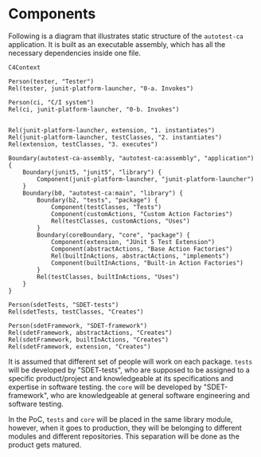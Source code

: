 # Components

Following is a diagram that illustrates static structure of the `autotest-ca` application.
It is built as an executable assembly, which has all the necessary dependencies inside one file.

```mermaid
C4Context

Person(tester, "Tester")
Rel(tester, junit-platform-launcher, "0-a. Invokes")

Person(ci, "C/I system")
Rel(ci, junit-platform-launcher, "0-b. Invokes")


Rel(junit-platform-launcher, extension, "1. instantiates")
Rel(junit-platform-launcher, testClasses, "2. instantiates")
Rel(extension, testClasses, "3. executes")

Boundary(autotest-ca-assembly, "autotest-ca:assembly", "application") {
    Boundary(junit5, "junit5", "library") {
        Component(junit-platform-launcher, "junit-platform-launcher")
    }
    Boundary(b0, "autotest-ca:main", "library") {
        Boundary(b2, "tests", "package") {
            Component(testClasses, "Tests")
            Component(customActions, "Custom Action Factories")
            Rel(testClasses, customActions, "Uses")
        }
        Boundary(coreBoundary, "core", "package") {
            Component(extension, "JUnit 5 Test Extension")
            Component(abstractActions, "Base Action Factories")
            Rel(builtInActions, abstractActions, "implements")
            Component(builtInActions, "Built-in Action Factories")
        }
        Rel(testClasses, builtInActions, "Uses")
    }
}

Person(sdetTests, "SDET-tests")
Rel(sdetTests, testClasses, "Creates")

Person(sdetFramework, "SDET-framework")
Rel(sdetFramework, abstractActions, "Creates")
Rel(sdetFramework, builtInActions, "Creates")
Rel(sdetFramework, extension, "Creates")

```

It is assumed that different set of people will work on each package.
`tests` will be developed by "SDET-tests", who are supposed to be assigned to a specific product/project and knowledgeable at its specifications and expertise in software testing.
the `core` will be developed by "SDET-framework", who are knowledgeable at general software engineering and software testing.

In the PoC, `tests` and `core` will be placed in the same library module, however, when it goes to production, they will be belonging to different modules and different repositories.
This separation will be done as the product gets matured.
